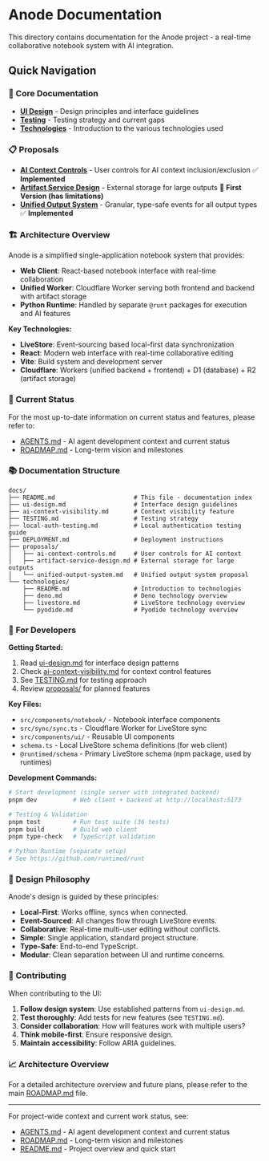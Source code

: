 # Anode Documentation

This directory contains documentation for the Anode project - a real-time
collaborative notebook system with AI integration.

## Quick Navigation

### 📖 Core Documentation

- **[UI Design](./ui-design.md)** - Design principles and interface guidelines
- **[Testing](./TESTING.md)** - Testing strategy and current gaps
- **[Technologies](./technologies/README.md)** - Introduction to the various technologies used

### 📋 Proposals

- **[AI Context Controls](./proposals/ai-context-controls.md)** - User controls
  for AI context inclusion/exclusion ✅ **Implemented**
- **[Artifact Service Design](./proposals/artifact-service-design.md)** -
  External storage for large outputs 🚧 **First Version (has limitations)**
- **[Unified Output System](./proposals/unified-output-system.md)** -
  Granular, type-safe events for all output types ✅ **Implemented**

### 🏗️ Architecture Overview

Anode is a simplified single-application notebook system that provides:

- **Web Client**: React-based notebook interface with real-time collaboration
- **Unified Worker**: Cloudflare Worker serving both frontend and backend with artifact storage
- **Python Runtime**: Handled by separate `@runt` packages for execution and AI
  features

**Key Technologies:**

- **LiveStore**: Event-sourcing based local-first data synchronization
- **React**: Modern web interface with real-time collaborative editing
- **Vite**: Build system and development server
- **Cloudflare**: Workers (unified backend + frontend) + D1 (database) + R2 (artifact storage)

### 🚀 Current Status

For the most up-to-date information on current status and features, please refer to:

- [AGENTS.md](../AGENTS.md) - AI agent development context and current status
- [ROADMAP.md](../ROADMAP.md) - Long-term vision and milestones

### 📚 Documentation Structure

```
docs/
├── README.md                      # This file - documentation index
├── ui-design.md                   # Interface design guidelines
├── ai-context-visibility.md       # Context visibility feature
├── TESTING.md                     # Testing strategy
├── local-auth-testing.md          # Local authentication testing guide
├── DEPLOYMENT.md                  # Deployment instructions
├── proposals/
│   ├── ai-context-controls.md     # User controls for AI context
│   ├── artifact-service-design.md # External storage for large outputs
│   └── unified-output-system.md   # Unified output system proposal
└── technologies/
    ├── README.md                  # Introduction to technologies
    ├── deno.md                    # Deno technology overview
    ├── livestore.md               # LiveStore technology overview
    └── pyodide.md                 # Pyodide technology overview
```

### 🔧 For Developers

**Getting Started:**

1. Read [ui-design.md](./ui-design.md) for interface design patterns
2. Check [ai-context-visibility.md](./ai-context-visibility.md) for context
   control features
3. See [TESTING.md](./TESTING.md) for testing approach
4. Review [proposals/](./proposals/) for planned features

**Key Files:**

- `src/components/notebook/` - Notebook interface components
- `src/sync/sync.ts` - Cloudflare Worker for LiveStore sync
- `src/components/ui/` - Reusable UI components
- `schema.ts` - Local LiveStore schema definitions (for web client)
- `@runtimed/schema` - Primary LiveStore schema (npm package, used by runtimes)

**Development Commands:**

```bash
# Start development (single server with integrated backend)
pnpm dev          # Web client + backend at http://localhost:5173

# Testing & Validation
pnpm test         # Run test suite (36 tests)
pnpm build        # Build web client
pnpm type-check   # TypeScript validation

# Python Runtime (separate setup)
# See https://github.com/runtimed/runt
```

### 🧠 Design Philosophy

Anode's design is guided by these principles:

- **Local-First**: Works offline, syncs when connected.
- **Event-Sourced**: All changes flow through LiveStore events.
- **Collaborative**: Real-time multi-user editing without conflicts.
- **Simple**: Single application, standard project structure.
- **Type-Safe**: End-to-end TypeScript.
- **Modular**: Clean separation between UI and runtime concerns.

### 🤝 Contributing

When contributing to the UI:

1.  **Follow design system**: Use established patterns from `ui-design.md`.
2.  **Test thoroughly**: Add tests for new features (see `TESTING.md`).
3.  **Consider collaboration**: How will features work with multiple users?
4.  **Think mobile-first**: Ensure responsive design.
5.  **Maintain accessibility**: Follow ARIA guidelines.

### 📈 Architecture Overview

For a detailed architecture overview and future plans, please refer to the main [ROADMAP.md](../ROADMAP.md) file.

---

For project-wide context and current work status, see:

- [AGENTS.md](../AGENTS.md) - AI agent development context and current status
- [ROADMAP.md](../ROADMAP.md) - Long-term vision and milestones
- [README.md](../README.md) - Project overview and quick start
